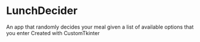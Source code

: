 # LunchDecider
 An app that randomly decides your meal given a list of available options that you enter
 Created with CustomTkinter
